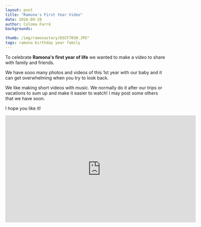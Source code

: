 ```yaml
---
layout: post
title: "Ramona's First Year Video"
date: 2016-09-28
author: Coloma Farré
backgrounds:

thumb: /img/ramonastory/DSCF7030.JPG"
tags: ramona birthday year family
---
```


To celebrate **Ramona's first year of life** we wanted to make a video to share with family and friends.

We have sooo many photos and videos of this 1st year with our baby and it can get overwhelming when you try to look back.

We like making short videos with music. We normally do it after our trips or vacations to sum up and make it easier to watch! I may post some others that we have soon.

I hope you like it!

<iframe width="600" height="337" src="https://www.youtube.com/embed/r9YmvKPS8MY" frameborder="0" allowfullscreen></iframe>
